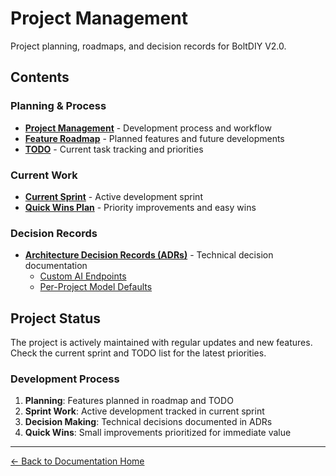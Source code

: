 # Project Management

Project planning, roadmaps, and decision records for BoltDIY V2.0.

## Contents

### Planning & Process
- **[Project Management](./PROJECT_MANAGEMENT.md)** - Development process and workflow
- **[Feature Roadmap](./FEATURE_ROADMAP.md)** - Planned features and future developments
- **[TODO](./TODO.md)** - Current task tracking and priorities

### Current Work
- **[Current Sprint](./SPRINT_CURRENT.md)** - Active development sprint
- **[Quick Wins Plan](./QUICK_WINS_PLAN.md)** - Priority improvements and easy wins

### Decision Records
- **[Architecture Decision Records (ADRs)](./adr/)** - Technical decision documentation
  - [Custom AI Endpoints](./adr/2025-10-13-custom-ai-endpoints.md)
  - [Per-Project Model Defaults](./adr/2025-10-13-per-project-model-defaults.md)

## Project Status

The project is actively maintained with regular updates and new features. Check the current sprint and TODO list for the latest priorities.

### Development Process

1. **Planning**: Features planned in roadmap and TODO
2. **Sprint Work**: Active development tracked in current sprint
3. **Decision Making**: Technical decisions documented in ADRs
4. **Quick Wins**: Small improvements prioritized for immediate value

---

[← Back to Documentation Home](../index.md)